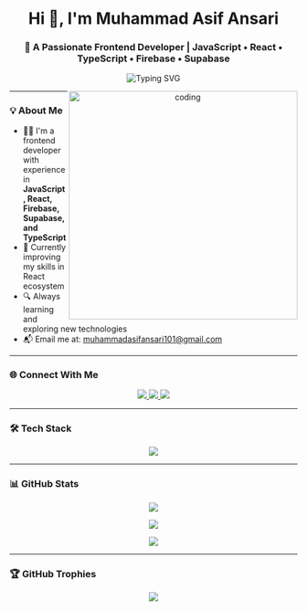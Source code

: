 <h1 align="center">Hi 👋, I'm Muhammad Asif Ansari</h1>
<h3 align="center">🚀 A Passionate Frontend Developer | JavaScript • React • TypeScript • Firebase • Supabase</h3>

<p align="center">
  <img src="https://readme-typing-svg.herokuapp.com?font=Fira+Code&weight=500&pause=1000&color=38BDF8&center=true&vCenter=true&width=435&lines=Frontend+Developer;JavaScript+%7C+React+%7C+Firebase;Building+beautiful+and+scalable+web+apps" alt="Typing SVG" />
</p>

<p align="center">
 <img align="right" alt="coding" width="400" src="https://camo.githubusercontent.com/19ce75d4b514d40c2b7802633111e8dbe1504d9ac9a4a82733a64fea36010e47/68747470733a2f2f6d65646961322e67697068792e636f6d2f6d656469612f63554147754c69456354427752666b4151712f67697068792e6769663f6369643d656366303565343734626a726c636a74367963377730743230646a6f6b62746c396934653969716b696539616e763869267269643d67697068792e6769662663743d73"/>
</p>


---

### 💡 About Me

- 👨‍💻 I'm a frontend developer with experience in **JavaScript, React, Firebase, Supabase, and TypeScript**
- 🔄 Currently improving my skills in React ecosystem
- 🔍 Always learning and exploring new technologies
- 📬 Email me at: [muhammadasifansari101@gmail.com](mailto:muhammadasifansari101@gmail.com)

---

### 🌐 Connect With Me

<p align="center">
  <a href="https://www.linkedin.com/in/muhammad-asif-ansari-833045289/" target="_blank">
    <img src="https://img.shields.io/badge/LinkedIn-0A66C2?style=for-the-badge&logo=linkedin&logoColor=white" />
  </a>
  <a href="https://www.facebook.com/MDASIF1010/" target="_blank">
    <img src="https://img.shields.io/badge/Facebook-1877F2?style=for-the-badge&logo=facebook&logoColor=white" />
  </a>
  <a href="https://www.instagram.com/muhammad_asif_ansari_official/" target="_blank">
    <img src="https://img.shields.io/badge/Instagram-E4405F?style=for-the-badge&logo=instagram&logoColor=white" />
  </a>
</p>

---

### 🛠️ Tech Stack

<p align="center">
  <img src="https://skillicons.dev/icons?i=html,css,bootstrap,js,ts,react,firebase,supabase,git,vscode" />
</p>

---

### 📊 GitHub Stats

<p align="center">
  <img src="https://github-readme-stats.vercel.app/api?username=muhammad-asif-ansari&show_icons=true&theme=tokyonight" />
</p>
<p align="center">
  <img src="https://github-readme-stats.vercel.app/api/top-langs/?username=muhammad-asif-ansari&layout=compact&theme=tokyonight" />
</p>
<p align="center">
  <img src="https://github-readme-streak-stats.herokuapp.com/?user=muhammad-asif-ansari&theme=tokyonight" />
</p>

---

### 🏆 GitHub Trophies

<p align="center">
  <img src="https://github-profile-trophy.vercel.app/?username=muhammad-asif-ansari&theme=darkhub&no-frame=true&row=1&column=7" />
</p>

